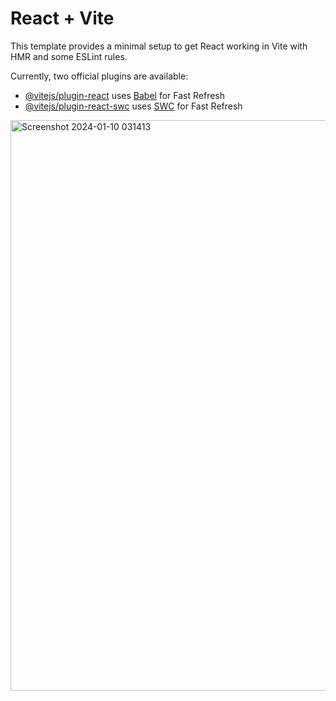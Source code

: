 # React + Vite

This template provides a minimal setup to get React working in Vite with HMR and some ESLint rules.

Currently, two official plugins are available:

- [@vitejs/plugin-react](https://github.com/vitejs/vite-plugin-react/blob/main/packages/plugin-react/README.md) uses [Babel](https://babeljs.io/) for Fast Refresh
- [@vitejs/plugin-react-swc](https://github.com/vitejs/vite-plugin-react-swc) uses [SWC](https://swc.rs/) for Fast Refresh


<img width="913" alt="Screenshot 2024-01-10 031413" src="https://github.com/SauravKumar09/Latest-News/assets/90619704/e8d312a9-6f5c-4874-b4ad-a8050004843a">
